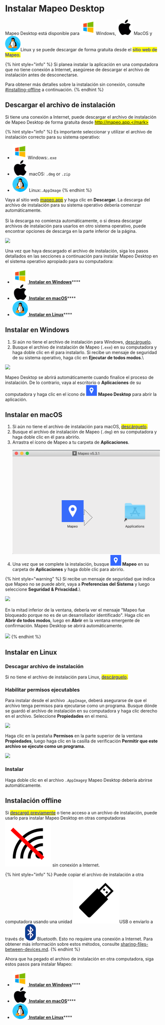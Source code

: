 # Instalar Mapeo Desktop

Mapeo Desktop está disponible para <img src="../../.gitbook/assets/Windows-logo.png" alt="" data-size="line">Windows, <img src="../../.gitbook/assets/mac.png" alt="" data-size="line"> MacOS y <img src="../../.gitbook/assets/linux.png" alt="" data-size="line">Linux y se puede descargar de forma gratuita desde el <mark style="color:blue;">sitio web de Mapeo.</mark>

{% hint style="info" %}
Si planea instalar la aplicación en una computadora que no tiene conexión a Internet, asegúrese de descargar el archivo de instalación antes de desconectarse.

Para obtener más detalles sobre la instalación sin conexión, consulte  [#installing-offline](installing-mapeo-desktop.md#installing-offline "mention") a continuación.
{% endhint %}

## Descargar el archivo de instalación

Si tiene una conexión a Internet, puede descargar el archivo de instalación de Mapeo Desktop de forma gratuita desde <mark style="color:blue;">http://mapeo.app.</mark>

{% hint style="info" %}
Es importante seleccionar y utilizar el archivo de instalación correcto para su sistema operativo:

* <img src="../../.gitbook/assets/Windows-logo.png" alt="" data-size="line">Windows:`.exe`
* <img src="../../.gitbook/assets/mac.png" alt="" data-size="line"> macOS: `.dmg` or `.zip`
* <img src="../../.gitbook/assets/linux.png" alt="" data-size="line"> Linux:`.AppImage`
{% endhint %}

Vaya al sitio web [<mark style="color:blue;">mapeo.app</mark>](https://www.digital-democracy.org/mapeo/) <mark style="color:blue;"></mark> y haga clic en **Descargar.** La descarga del archivo de instalación para su sistema operativo debería comenzar automáticamente.\
\
Si la descarga no comienza automáticamente, o si desea descargar archivos de instalación para usarlos en otro sistema operativo, puede encontrar opciones de descarga en la parte inferior de la página.

![](https://lh3.googleusercontent.com/E\_z0p4l7yCsYHL4JCBHYKPTwexwyuZmUeCocPedWk4kAiP-fA5dHCBpNmQA6oMBuUd34X3-w8MbF\_Za6rUehwNBb3z-Stkr6FnXExz2YPkSW61MNpeME7Nt6xZdlPA)

Una vez que haya descargado el archivo de instalación, siga los pasos detallados en las secciones a continuación para instalar Mapeo Desktop en el sistema operativo apropiado para su computadora:

* [<img src="../../.gitbook/assets/Windows-logo.png" alt="" data-size="line"> **Instalar en Windows**](installing-mapeo-desktop.md#instalar-en-windows)****
* [<img src="../../.gitbook/assets/mac.png" alt="" data-size="line"> **Instalar en macOS**](installing-mapeo-desktop.md#instalar-en-macos)****
* [<img src="../../.gitbook/assets/linux.png" alt="" data-size="line"> **Instalar en Linux**](installing-mapeo-desktop.md#instalar-en-linux)****

## Instalar en Windows

1. Si aún no tiene el archivo de instalación para Windows, [descárguelo](installing-mapeo-desktop.md#descargar-el-archivo-de-instalacion).
2. Busque el archivo de instalación de Mapeo (`.exe`) en su computadora y haga doble clic en él para instalarlo. Si recibe un mensaje de seguridad de su sistema operativo, haga clic en **Ejecutar de todos modos**.\\

![](https://lh3.googleusercontent.com/Tsq5jLMWd1wSHKbDzVT\_WFc-bUSBtbn3gj-6ta8YqJzQzXqoHDQ5Jw6ehXNz\_1ZopSYMZMN0O5ZZ6L4gM5Vuva08ZwHe1mzo0zPZCyK5r10qXb26CtMb1Twbf-l2CA)

Mapeo Desktop se abrirá automáticamente cuando finalice el proceso de instalación. De lo contrario, vaya al escritorio o **Aplicaciones** de su computadora y haga clic en el icono de <img src="../../.gitbook/assets/Md-icon.png" alt="" data-size="line"> **Mapeo Desktop** para abrir la aplicación.

## Instalar en macOS ​

1. Si aún no tiene el archivo de instalación para macOS, [<mark style="color:blue;">descárguelo</mark>](installing-mapeo-desktop.md#descargar-el-archivo-de-instalacion)<mark style="color:blue;">.</mark>
2. Busque el archivo de instalación de Mapeo (`.dmg`) en su computadora y haga doble clic en él para abrirlo.
3. Arrastra el ícono de Mapeo a tu carpeta de **Aplicaciones**.\
   \
   ![](<../../.gitbook/assets/Screen Shot 2021-12-21 at 2.02.59 PM.png>)
4. Una vez que se complete la instalación, busque <img src="../../.gitbook/assets/Md-icon.png" alt="" data-size="line"> **Mapeo** en su carpeta de **Aplicaciones** y haga doble clic para abrirlo.

{% hint style="warning" %}
Si recibe un mensaje de seguridad que indica que Mapeo no se puede abrir, vaya a **Preferencias del Sistema** y luego seleccione **Seguridad** **& Privacidad.**\


![](../../.gitbook/assets/Mac\_system\_settings\_security.png)\
\
En la mitad inferior de la ventana, debería ver el mensaje "Mapeo fue bloqueado porque no es de un desarrollador identificado". Haga clic en **Abrir de todos modos**, luego en **Abrir** en la ventana emergente de confirmación. Mapeo Desktop se abrirá automáticamente.\
\
![](../../.gitbook/assets/Mac\_security\_open\_anyway.png)
{% endhint %}

## Instalar en Linux

### Descagar archivo de instalación

Si no tiene el archivo de instalación para Linux, [<mark style="color:blue;">descárguelo</mark>](installing-mapeo-desktop.md#descargar-el-archivo-de-instalacion)<mark style="color:blue;">.</mark>

### Habilitar permisos ejecutables

Para instalar desde el archivo `.AppImage`, deberá asegurarse de que el archivo tenga permisos para ejecutarse como un programa. Busque dónde se guardó el archivo de instalación en su computadora y haga clic derecho en el archivo. Seleccione **Propiedades** en el menú.

![](../../.gitbook/assets/Linux\_right\_click\_appImage.jpg)

Haga clic en la pestaña **Permisos** en la parte superior de la ventana **Propiedades**, luego haga clic en la casilla de verificación **Permitir que este archivo se ejecute como un programa.**

![](../../.gitbook/assets/Linux\_allow\_executable\_permissions.jpg)

### Instalar

Haga doble clic en el archivo `.AppImage`y Mapeo Desktop debería abrirse automáticamente.

## Instalación offline <a href="#installing-offline" id="installing-offline"></a>

Si [<mark style="color:blue;">descargó previamente</mark>](installing-mapeo-desktop.md#descargar-el-archivo-de-instalacion) o tiene acceso a un archivo de instalación, puede usarlo para instalar Mapeo Desktop en otras computadoras <img src="../../.gitbook/assets/image (4).png" alt="" data-size="line"> sin conexión a Internet.

{% hint style="info" %}
Puede copiar el archivo de instalación a otra computadora usando una unidad <img src="../../.gitbook/assets/image (16).png" alt="" data-size="line">USB o enviarlo a través de <img src="../../.gitbook/assets/bluetooth.jpg" alt="" data-size="line"> Bluetooth. Esto no requiere una conexión a Internet. Para obtener más información sobre estos métodos, consulte [sharing-files-between-devices.md](../troubleshooting/sharing-files-between-devices.md "mention").
{% endhint %}

Ahora que ha pegado el archivo de instalación en otra computadora, siga estos pasos para instalar Mapeo:

* [<img src="../../.gitbook/assets/Windows-logo.png" alt="" data-size="line"> **Instalar en Windows**](installing-mapeo-desktop.md#instalar-en-windows)****
* [<img src="../../.gitbook/assets/mac.png" alt="" data-size="line"> **Instalar en macOS**](installing-mapeo-desktop.md#instalar-en-macos)****
* [<img src="../../.gitbook/assets/linux.png" alt="" data-size="line"> **Instalar en Linux**](installing-mapeo-desktop.md#instalar-en-linux)****
